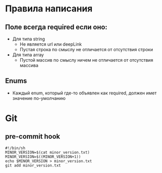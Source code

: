 # Правила написания
## Поле всегда required если оно:
- Для типа string
  - Не является url или deepLink
  - Пустая строка по смыслу не отличается от отсутствия строки
- Для типа array
  - Пустой массив по смыслу ничем не отличается от отсутствия массива
  
## Enums
- Каждый enum, который где-то объявлен как required, должен имет значение по-умолчанию

# Git
## pre-commit hook
```
#!/bin/sh
MINOR_VERSION=$(cat minor_version.txt)
MINOR_VERSION=$((MINOR_VERSION+1))
echo $MINOR_VERSION > minor_version.txt
git add minor_version.txt
```